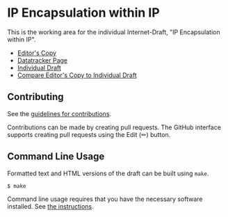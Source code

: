 # IP Encapsulation within IP

This is the working area for the individual Internet-Draft, "IP Encapsulation within IP".

* [Editor's Copy](https://sei-vsarvepalli.github.io/internet-draft-vssarvepalli/#go.draft-ip-in-ip-protocol.html)
* [Datatracker Page](https://datatracker.ietf.org/doc/draft-ip-in-ip-protocol)
* [Individual Draft](https://datatracker.ietf.org/doc/html/draft-ip-in-ip-protocol)
* [Compare Editor's Copy to Individual Draft](https://sei-vsarvepalli.github.io/internet-draft-vssarvepalli/#go.draft-ip-in-ip-protocol.diff)


## Contributing

See the
[guidelines for contributions](https://github.com/sei-vsarvepalli/internet-draft-vssarvepalli/blob/main/CONTRIBUTING.md).

Contributions can be made by creating pull requests.
The GitHub interface supports creating pull requests using the Edit (✏) button.


## Command Line Usage

Formatted text and HTML versions of the draft can be built using `make`.

```sh
$ make
```

Command line usage requires that you have the necessary software installed.  See
[the instructions](https://github.com/martinthomson/i-d-template/blob/main/doc/SETUP.md).

